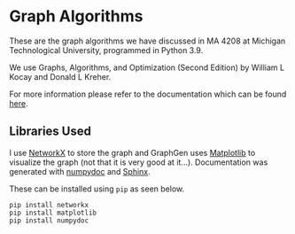 # Graph Algorithms
These are the graph algorithms we have discussed in MA 4208 at Michigan Technological University, programmed in Python 3.9.

We use Graphs, Algorithms, and Optimization (Second Edition) by William L Kocay and Donald L Kreher.

For more information please refer to the documentation which can be found [here](https://classdb.it.mtu.edu/~mjschwen/docs/GraphAlgorithms/index).

## Libraries Used
I use [NetworkX](https://networkx.org/) to store the graph and GraphGen uses [Matplotlib](https://matplotlib.org/) to visualize the graph (not that it is very good at it...).
Documentation was generated with [numpydoc](https://numpydoc.readthedocs.io/en/latest/format.html) and [Sphinx](https://www.sphinx-doc.org/en/master/index.html).

These can be installed using `pip` as seen below.
```
pip install networkx
pip install matplotlib
pip install numpydoc
```